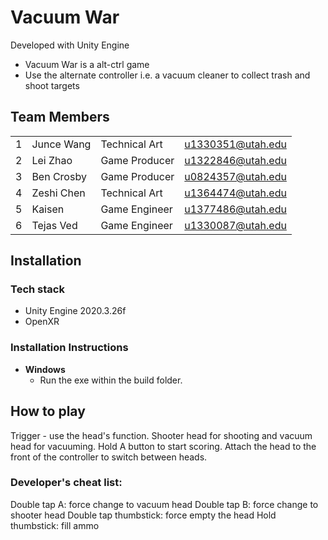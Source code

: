 # Vacuum War

Developed with Unity Engine


- Vacuum War is a alt-ctrl game
- Use the alternate controller i.e. a vacuum cleaner to collect trash and shoot targets 


## Team Members
| | | | |
| - | - | - | - |
| 1 | Junce Wang | Technical Art | u1330351@utah.edu |
| 2 | Lei Zhao | Game Producer | u1322846@utah.edu |
| 3 | Ben Crosby | Game Producer | u0824357@utah.edu |
| 4 | Zeshi Chen | Technical Art | u1364474@utah.edu |
| 5 | Kaisen | Game Engineer | u1377486@utah.edu |
| 6 | Tejas Ved | Game Engineer | u1330087@utah.edu |

## Installation
### Tech stack
- Unity Engine 2020.3.26f
- OpenXR

### Installation Instructions
- **Windows**
  - Run the exe within the build folder.

## How to play
Trigger - use the head's function.  Shooter head for shooting and vacuum head for vacuuming.
Hold A button to start scoring.
Attach the head to the front of the controller to switch between heads.

### Developer's cheat list:
Double tap A: force change to vacuum head
Double tap B: force change to shooter head
Double tap thumbstick: force empty the head
Hold thumbstick: fill ammo
